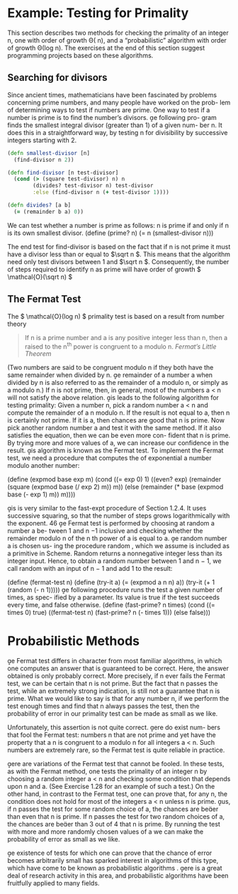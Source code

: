 # Example: Testing for Primality
This section describes two methods for checking the primality of an integer
n, one with order of growth Θ( n), and a “probabilistic” algorithm
with order of growth Θ(log n). The exercises at the end of this section
suggest programming projects based on these algorithms.

## Searching for divisors
Since ancient times, mathematicians have been fascinated by problems
concerning prime numbers, and many people have worked on the prob-
lem of determining ways to test if numbers are prime. One way to test
if a number is prime is to find the number’s divisors. e following pro-
gram finds the smallest integral divisor (greater than 1) of a given num-
ber n. It does this in a straightforward way, by testing n for divisibility
by successive integers starting with 2.

```clojure
(defn smallest-divisor [n]
  (find-divisor n 2))

(defn find-divisor [n test-divisor]
  (cond (> (square test-divisor) n) n
        (divides? test-divisor n) test-divisor
        :else (find-divisor n (+ test-divisor 1))))

(defn divides? [a b]
  (= (remainder b a) 0))
```

We can test whether a number is prime as follows: n is prime if and only
if n is its own smallest divisor.
(define (prime? n)
(= n (smallest-divisor n)))

The end test for find-divisor is based on the fact that if n is not prime it
must have a divisor less than or equal to $\sqrt n $. This means that the algorithm need only test divisors between $1$ and $\sqrt n $. Consequently, the number of steps required to identify n as prime will have order of growth $ \mathcal{O}(\sqrt n) $

## The Fermat Test
The $ \mathcal{O}(log n) $ primality test is based on a result from number theory

<blockquote>
If n is a prime number and a is any positive integer less than n, then a raised to the n<sup>th</sup> power is congruent to a modulo n.
<cite>Fermat’s Little Theorem</cite></blockquote>

(Two numbers are said to be congruent modulo n if they both have the
same remainder when divided by n. e remainder of a number a when
divided by n is also referred to as the remainder of a modulo n, or simply
as a modulo n.)
If n is not prime, then, in general, most of the numbers a < n will
not satisfy the above relation. is leads to the following algorithm for
testing primality: Given a number n, pick a random number a < n and
compute the remainder of a n modulo n. If the result is not equal to a,
then n is certainly not prime. If it is a, then chances are good that n is
prime. Now pick another random number a and test it with the same
method. If it also satisfies the equation, then we can be even more con-
fident that n is prime. By trying more and more values of a, we can
increase our confidence in the result. is algorithm is known as the
Fermat test.
To implement the Fermat test, we need a procedure that computes
the of exponential a number modulo another number:

(define (expmod base exp m)
(cond ((= exp 0) 1)
((even? exp)
(remainder
(square (expmod base (/ exp 2) m))
m))
(else
(remainder
(* base (expmod base (- exp 1) m))
m))))

is is very similar to the fast-expt procedure of Section 1.2.4. It uses
successive squaring, so that the number of steps grows logarithmically
with the exponent. 46
e Fermat test is performed by choosing at random a number a be-
tween 1 and n −1 inclusive and checking whether the remainder modulo
n of the n th power of a is equal to a. e random number a is chosen us-
ing the procedure random , which we assume is included as a primitive
in Scheme. Random returns a nonnegative integer less than its integer
input. Hence, to obtain a random number between 1 and n − 1, we call
random with an input of n − 1 and add 1 to the result:

(define (fermat-test n)
(define (try-it a)
(= (expmod a n n) a))
(try-it (+ 1 (random (- n 1)))))
e following procedure runs the test a given number of times, as spec-
ified by a parameter. Its value is true if the test succeeds every time, and
false otherwise.
(define (fast-prime? n times)
(cond ((= times 0) true)
((fermat-test n) (fast-prime? n (- times 1)))
(else false)))

# Probabilistic Methods
e Fermat test differs in character from most familiar algorithms, in
which one computes an answer that is guaranteed to be correct. Here,
the answer obtained is only probably correct. More precisely, if n ever
fails the Fermat test, we can be certain that n is not prime. But the fact
that n passes the test, while an extremely strong indication, is still not
a guarantee that n is prime. What we would like to say is that for any
number n, if we perform the test enough times and find that n always
passes the test, then the probability of error in our primality test can be
made as small as we like.

Unfortunately, this assertion is not quite correct. ere do exist num-
bers that fool the Fermat test: numbers n that are not prime and yet have
the property that a n is congruent to a modulo n for all integers a < n.
Such numbers are extremely rare, so the Fermat test is quite reliable in
practice.

ere are variations of the Fermat test that cannot be fooled. In these
tests, as with the Fermat method, one tests the primality of an integer n
by choosing a random integer a < n and checking some condition that
depends upon n and a. (See Exercise 1.28 for an example of such a test.)
On the other hand, in contrast to the Fermat test, one can prove that,
for any n, the condition does not hold for most of the integers a < n
unless n is prime. us, if n passes the test for some random choice of
a, the chances are beer than even that n is prime. If n passes the test
for two random choices of a, the chances are beer than 3 out of 4 that
n is prime. By running the test with more and more randomly chosen
values of a we can make the probability of error as small as we like.

e existence of tests for which one can prove that the chance of
error becomes arbitrarily small has sparked interest in algorithms of this
type, which have come to be known as probabilistic algorithms . ere is
a great deal of research activity in this area, and probabilistic algorithms
have been fruitfully applied to many fields.
